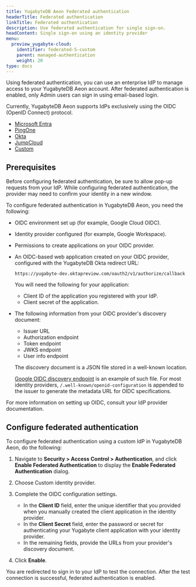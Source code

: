 ```yaml
---
title: YugabyteDB Aeon Federated authentication
headerTitle: Federated authentication
linkTitle: Federated authentication
description: Use federated authentication for single sign-on.
headContent: Single sign-on using an identity provider
menu:
  preview_yugabyte-cloud:
    identifier: federated-5-custom
    parent: managed-authentication
    weight: 20
type: docs
---
```


Using federated authentication, you can use an enterprise IdP to manage access to your YugabyteDB Aeon account. After federated authentication is enabled, only Admin users can sign in using email-based login.

Currently, YugabyteDB Aeon supports IdPs exclusively using the OIDC (OpenID Connect) protocol.

<ul class="nav nav-tabs-alt nav-tabs-yb">
  <li>
    <a href="../federated-entra/" class="nav-link">
      Microsoft Entra
    </a>
  </li>

  <li>
    <a href="../federated-ping/" class="nav-link">
      PingOne
    </a>
  </li>

  <li>
    <a href="../federated-okta/" class="nav-link">
      Okta
    </a>
  </li>

  <li>
    <a href="../federated-jump/" class="nav-link">
      JumpCloud
    </a>
  </li>

  <li>
    <a href="../federated-custom/" class="nav-link active">
      Custom
    </a>
  </li>

</ul>

## Prerequisites

Before configuring federated authentication, be sure to allow pop-up requests from your IdP. While configuring federated authentication, the provider may need to confirm your identity in a new window.

To configure federated authentication in YugabyteDB Aeon, you need the following:

- OIDC environment set up (for example, Google Cloud OIDC).
- Identity provider configured (for example, Google Workspace).
- Permissions to create applications on your OIDC provider.
- An OIDC-based web application created on your OIDC provider, configured with the YugabyteDB Okta redirect URL:

  `https://yugabyte-dev.oktapreview.com/oauth2/v1/authorize/callback`

  You will need the following for your application:
  - Client ID of the application you registered with your IdP.
  - Client secret of the application.
- The following information from your OIDC provider's discovery document:
  - Issuer URL
  - Authorization endpoint
  - Token endpoint
  - JWKS endpoint
  - User info endpoint

  The discovery document is a JSON file stored in a well-known location.

  [Google OIDC discovery endpoint](https://developers.google.com/identity/protocols/oauth2/openid-connect#an-id-tokens-payload) is an example of such file. For most identity providers, `/.well-known/openid-configuration` is appended to the issuer to generate the metadata URL for OIDC specifications.

For more information on setting up OIDC, consult your IdP provider documentation.

## Configure federated authentication

To configure federated authentication using a custom IdP in YugabyteDB Aeon, do the following:

1. Navigate to **Security > Access Control > Authentication**, and click **Enable Federated Authentication** to display the **Enable Federated Authentication** dialog.
1. Choose Custom identity provider.

1. Complete the OIDC configuration settings.

    - In the **Client ID** field, enter the unique identifier that you provided when you manually created the client application in the identity provider.
    - In the **Client Secret** field, enter the password or secret for authenticating your Yugabyte client application with your identity provider.
    - In the remaining fields, provide the URLs from your provider's discovery document.

1. Click **Enable**.

You are redirected to sign in to your IdP to test the connection. After the test connection is successful, federated authentication is enabled.
